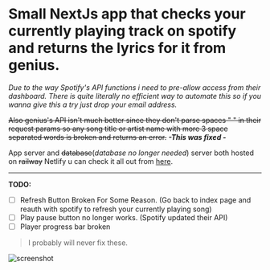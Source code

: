 
# Small **NextJs** app that checks your currently playing track on spotify and returns the lyrics for it from genius.

*Due to the way Spotify's API functions i need to pre-allow access from their dashboard. There is quite literally no efficient way to automate this so if you wanna give this a try just drop your email address.*

~~Also genius's API isn't much better since they don't parse spaces " " in their request params so any song title or artist name with more 3 space separated words is broken and returns an error.~~ ***-This was fixed -***

App server and ~~database~~(*database no longer needed*) server both hosted on ~~railway~~ Netlify u can check it all out from [here](lyricfy.benahmed.tech).
___
**TODO:**

 - [ ] Refresh Button Broken For Some Reason. (Go back to index page and reauth with spotify to refresh your currently playing song)
 - [ ] Play pause button no longer works. (Spotify updated their API)
 - [ ] Player progress bar broken

> I probably will never fix these.

![screenshot](https://iili.io/HnmB84p.md.png)
